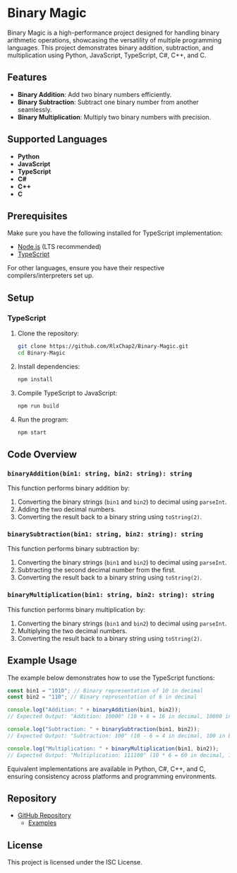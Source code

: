 # Binary Magic

Binary Magic is a high-performance project designed for handling binary arithmetic operations, showcasing the versatility of multiple programming languages. This project demonstrates binary addition, subtraction, and multiplication using Python, JavaScript, TypeScript, C#, C++, and C.

## Features

- **Binary Addition**: Add two binary numbers efficiently.
- **Binary Subtraction**: Subtract one binary number from another seamlessly.
- **Binary Multiplication**: Multiply two binary numbers with precision.

## Supported Languages

- **Python**
- **JavaScript**
- **TypeScript**
- **C#**
- **C++**
- **C**

## Prerequisites

Make sure you have the following installed for TypeScript implementation:

- [Node.js](https://nodejs.org/) (LTS recommended)
- [TypeScript](https://www.typescriptlang.org/)

For other languages, ensure you have their respective compilers/interpreters set up.

## Setup

### TypeScript

1. Clone the repository:

   ```bash
   git clone https://github.com/RlxChap2/Binary-Magic.git
   cd Binary-Magic
   ```

2. Install dependencies:

   ```bash
   npm install
   ```

3. Compile TypeScript to JavaScript:

   ```bash
   npm run build
   ```

4. Run the program:
   ```bash
   npm start
   ```

## Code Overview

### `binaryAddition(bin1: string, bin2: string): string`

This function performs binary addition by:

1. Converting the binary strings (`bin1` and `bin2`) to decimal using `parseInt`.
2. Adding the two decimal numbers.
3. Converting the result back to a binary string using `toString(2)`.

### `binarySubtraction(bin1: string, bin2: string): string`

This function performs binary subtraction by:

1. Converting the binary strings (`bin1` and `bin2`) to decimal using `parseInt`.
2. Subtracting the second decimal number from the first.
3. Converting the result back to a binary string using `toString(2)`.

### `binaryMultiplication(bin1: string, bin2: string): string`

This function performs binary multiplication by:

1. Converting the binary strings (`bin1` and `bin2`) to decimal using `parseInt`.
2. Multiplying the two decimal numbers.
3. Converting the result back to a binary string using `toString(2)`.

## Example Usage

The example below demonstrates how to use the TypeScript functions:

```typescript
const bin1 = "1010"; // Binary representation of 10 in decimal
const bin2 = "110"; // Binary representation of 6 in decimal

console.log("Addition: " + binaryAddition(bin1, bin2));
// Expected Output: "Addition: 10000" (10 + 6 = 16 in decimal, 10000 in binary)

console.log("Subtraction: " + binarySubtraction(bin1, bin2));
// Expected Output: "Subtraction: 100" (10 - 6 = 4 in decimal, 100 in binary)

console.log("Multiplication: " + binaryMultiplication(bin1, bin2));
// Expected Output: "Multiplication: 111100" (10 * 6 = 60 in decimal, 111100 in binary)
```

Equivalent implementations are available in Python, C#, C++, and C, ensuring consistency across platforms and programming environments.

## Repository

- [GitHub Repository](https://github.com/RlxChap2/Binary-Magic)
  - [Examples](https://github.com/RlxChap2/Binary-Magic/examples)

## License

This project is licensed under the ISC License.

